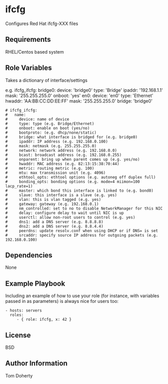ifcfg
=========

Configures Red Hat ifcfg-XXX files

Requirements
------------

RHEL/Centos based system

Role Variables
--------------

Takes a dictionary of interface/settings

e.g. 
    ifcfg_ifcfg:
      bridge0:
        device: 'bridge0'
        type: 'Bridge'
        ipaddr: '192.168.1.1'
        mask: '255.255.255.0'
        onboot: 'yes'
      en0:
        device: 'en0'
        type: 'Ethernet'
        hwaddr: 'AA:BB:CC:DD:EE:FF'
        mask: '255.255.255.0'
        bridge: 'bridge0'

    # ifcfg_ifcfg:
    #   name:
    #     device: name of device
    #     type: type (e.g. Bridge/Ethernet)
    #     onboot: enable on boot (yes/no)
    #     bootproto: (e.g. dhcp/none/static)
    #     bridge: what interface is bridged for (e.g. bridge0)
    #     ipaddr: IP address (e.g. 192.168.0.100)
    #     mask: netmask (e.g. 255.255.255.0)
    #     network: network address (e.g. 192.168.0.0)
    #     bcast: broadcast address (e.g. 192.168.0.255)
    #     onparent: bring up when parent comes up (e.g. yes/no)
    #     hwaddr: MAC address (e.g. 82:13:15:38:70:44)
    #     metric: routing metric (e.g. 100)
    #     mtu: max transmission unit (e.g. 4096)
    #     ethtool_opts: ethtool options (e.g. autoneg off duplex full)
    #     bonding_opts: bonding options (e.g. mode=4 miimon=100 lacp_rate=1)
    #     master: which bond this interface is linked to (e.g. bond0)
    #     slave: this interface is a slave (e.g. yes)
    #     vlan: this is vlan tagged (e.g. yes)
    #     gateway: gateway (e.g. 192.168.0.1)
    #     nm_controlled: set to no to disable NetworkManager for this NIC
    #     delay: configure delay to wait until NIC is up
    #     userctl: allow non-root users to control (e.g. yes)
    #     dns1: add a DNS server (e.g. 8.8.8.8)
    #     dns2: add a DNS server (e.g. 8.8.4.4)
    #     peerdns: update resolv.conf when using DHCP or if DNS= is set
    #     srcaddr: specify source IP address for outgoing packets (e.g. 192.168.0.100)

Dependencies
------------

None

Example Playbook
----------------

Including an example of how to use your role (for instance, with variables
passed in as parameters) is always nice for users too:

    - hosts: servers
      roles:
         - { role: ifcfg, x: 42 }

License
-------

BSD

Author Information
------------------

Tom Doherty
